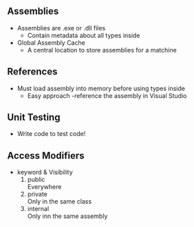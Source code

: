 ## Assemblies
* Assemblies are .exe or .dll files
    * Contain metadata about all types inside
* Global Assembly Cache
    * A central location to store assemblies for a matchine
## References
* Must load assembly into memory before using types inside
    * Easy approach -reference the assembly in Visual Studio
## Unit Testing
* Write code to test code!
## Access Modifiers
* keyword & Visibility
    1. public  
        Everywhere
    2. private   
        Only in the same class
    3. internal  
        Only inn the same assembly            
